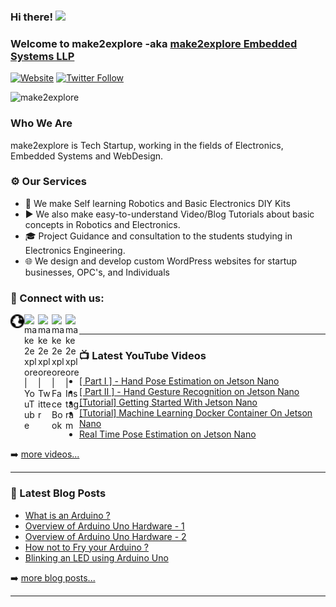 ### Hi there! <img src="https://user-images.githubusercontent.com/42378118/110234147-e3259600-7f4e-11eb-95be-0c4047144dea.gif" width="30">

### Welcome to make2explore -aka [make2explore Embedded Systems LLP][website]

[![Website](https://img.shields.io/website?label=make2explore.com&style=for-the-badge&url=https%3A%2F%2Fmake2explore.com)](https://make2explore.com)
[![Twitter Follow](https://img.shields.io/twitter/follow/make2explore?color=1DA1F2&logo=twitter&style=for-the-badge)](https://twitter.com/intent/follow?original_referer=https%3A%2F%2Fgithub.com%2Fmake2explore&screen_name=make2explore)
<p align="left"> <img src="https://komarev.com/ghpvc/?username=make2explore&label=Profile%20views&color=0e75b6&style=flat" alt="make2explore" /> </p>


### Who We Are

make2explore is Tech Startup, working in the fields of Electronics, Embedded Systems and WebDesign.

### ⚙ Our Services

- 🤖 We make Self learning Robotics and Basic Electronics DIY Kits
- ▶️ We also make easy-to-understand Video/Blog Tutorials about basic concepts in Robotics and Electronics.
- 🎓 Project Guidance and consultation to the students studying in Electronics Engineering.
- 🌐 We design and develop custom WordPress websites for startup businesses, OPC's, and Individuals


### 🔗 Connect with us:

[<img align="left" alt="make2explore.com" width="22px" src="https://raw.githubusercontent.com/iconic/open-iconic/master/svg/globe.svg" />][website]
[<img align="left" alt="make2explore | YouTube" width="22px" src="https://cdn.jsdelivr.net/npm/simple-icons@v3/icons/youtube.svg" />][youtube]
[<img align="left" alt="make2explore | Twitter" width="22px" src="https://cdn.jsdelivr.net/npm/simple-icons@v3/icons/twitter.svg" />][twitter]
[<img align="left" alt="make2explore | FaceBook" width="22px" src="https://cdn.jsdelivr.net/npm/simple-icons@v3/icons/facebook.svg" />][facebook]
[<img align="left" alt="make2explore | Instagram" width="22px" src="https://cdn.jsdelivr.net/npm/simple-icons@v3/icons/instagram.svg" />][instagram]

<br />

---

### 📺 Latest YouTube Videos

<!-- YOUTUBE:START -->
- [[ Part I ] - Hand Pose Estimation on Jetson Nano](https://www.youtube.com/watch?v=FPXVC7WrC4s)
- [[ Part II ] - Hand Gesture Recognition on Jetson Nano](https://www.youtube.com/watch?v=wM9CMnbKWvc)
- [[Tutorial] Getting Started With Jetson Nano](https://www.youtube.com/watch?v=IVw1cyanRi0)
- [[Tutorial] Machine Learning Docker Container On Jetson Nano](https://www.youtube.com/watch?v=LfMs0AN4ayA)
- [Real Time Pose Estimation on Jetson Nano](https://www.youtube.com/watch?v=y38Mze43w-A)
<!-- YOUTUBE:END -->

➡️ [more videos...](https://youtube.com/make2explore)

---

### 📕 Latest Blog Posts

<!-- BLOG-POST-LIST:START -->
- [What is an Arduino ?](https://blog.make2explore.com/what-is-an-arduino/)
- [Overview of Arduino Uno Hardware - 1](https://blog.make2explore.com/overview-of-arduino-uno-hardware-1/)
- [Overview of Arduino Uno Hardware - 2](https://blog.make2explore.com/overview-of-arduino-uno-hardware-2/)
- [How not to Fry your Arduino ?](https://blog.make2explore.com/how-not-to-fry-your-arduino/)
- [Blinking an LED using Arduino Uno](https://blog.make2explore.com/led-blinking-arduino-uno/)
<!-- BLOG-POST-LIST:END -->

➡️ [more blog posts...](https://blog.make2explore.com/)

---

[website]: https://make2explore.com
[twitter]: https://twitter.com/make2explore
[youtube]: https://youtube.com/make2explore
[instagram]: https://instagram.com/make2explore
[facebook]: https://facebook.com/make2explore
